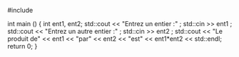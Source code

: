 #include <iostream>

int main () 
{
  int ent1, ent2;
  std::cout << "Entrez un entier :" ;
  std::cin >> ent1 ;
  std::cout << "Entrez un autre entier :" ;
  std::cin >> ent2 ;
  std::cout << "Le produit de" << ent1 << "par" << ent2 << "est" << ent1*ent2 << std::endl;
  return 0;
}
